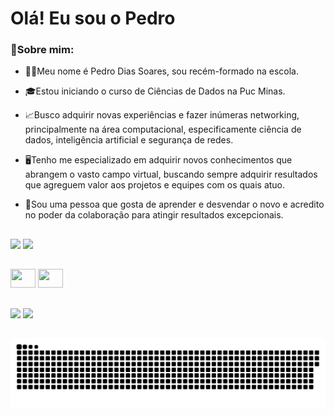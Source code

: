# Olá! Eu sou o Pedro

### 📌Sobre mim:
- 🧑‍🎓Meu nome é Pedro Dias Soares, sou recém-formado na escola.

- 🎓Estou iniciando o curso de Ciências de Dados na Puc Minas.
  
- 📈Busco adquirir novas experiências e fazer inúmeras networking, principalmente na área computacional, especificamente ciência de dados, inteligência artificial e segurança de redes.
  
- 🖥️Tenho me especializado em adquirir novos conhecimentos que abrangem o vasto campo virtual, buscando sempre adquirir resultados que agreguem valor aos projetos e equipes com os quais atuo.

- 📔Sou uma pessoa que gosta de aprender e desvendar o novo e acredito no poder da colaboração para atingir resultados excepcionais.

##

<div>
  <img height="150em" src="https://github-readme-stats.vercel.app/api?username=pedrinndias&show_icons=true&theme=great-gatsby&include_all_commits=true&count_private=true" />
  <img height="150em" src=https://github-readme-stats.vercel.app/api/top-langs/?username=pedrinndias&layout=compact&show_icons=true&theme=great-gatsby&include_all_commits=true&count_private=true" />          
</div>

## 

<div>
<img height="30em" width= "40em" src="https://cdn.jsdelivr.net/gh/devicons/devicon@latest/icons/cplusplus/cplusplus-original.svg" />
<img height="30em" width= "40em" src="https://cdn.jsdelivr.net/gh/devicons/devicon@latest/icons/python/python-original.svg" />
</div>

##

<div>
  <a href="https://www.linkedin.com/in/pedro-soares-75b515300/" target="_blank"><img src="https://img.shields.io/badge/-LinkedIn-%230077B5?style=for-the-badge&logo=linkedin&logoColor=white" target="_blank"></a> 
  <a href = "mailto:pedro3soares@gmail.com"><img src="https://img.shields.io/badge/-Gmail-%23333?style=for-the-badge&logo=gmail&logoColor=white" target="_blank"></a>
</div>

##

<div>
  
</div>

<picture align="center">
  <source media="(prefers-color-scheme: dark)" srcset="https://raw.githubusercontent.com/pedrinndias/pedrinndias/output/github-contribution-grid-snake-dark.svg">
  <source media="(prefers-color-scheme: light)" srcset="https://raw.githubusercontent.com/pedrinndias/pedrinndias/output/github-contribution-grid-snake-dark.svg">
  <img align="center" alt="github contribution grid snake animation" src="https://raw.githubusercontent.com/pedrinndias/pedrinndias/output/github-contribution-grid-snake.svg">
</picture>
